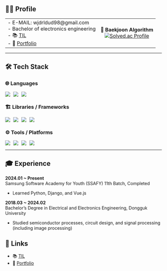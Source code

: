 ## 🧑‍💻 Profile

<table align="center">
  <tr>
    <td>
      - E-MAIL: wjdrldud98@gmail.com<br>
      - Bachelor of electronics engineering<br>
      - 📚 <a href="https://github.com/FlashingFuture/TIL">TIL</a><br>
      - 💼 <a href="https://military-alibi-4d6.notion.site/10b441b627ab80a999b5d2f751c2944d">Portfolio</a><br>
    </td>
    <td align="center">
      <b>🏅 Baekjoon Algorithm</b><br>
      <a href="https://solved.ac/wjdrldud98/">
        <img src="http://mazassumnida.wtf/api/v2/generate_badge?boj=wjdrldud98" alt="Solved.ac Profile">
      </a>
    </td>
  </tr>
</table>

---

## 🛠️ Tech Stack

### 🌐 Languages
<div style="display: flex; flex-direction: row; gap: 10px;">
  <img src="https://img.shields.io/badge/Python-3776AB?style=for-the-badge&logo=python&logoColor=white">
  <img src="https://img.shields.io/badge/JavaScript-F7DF1E?style=for-the-badge&logo=javascript&logoColor=black">
  <img src="https://img.shields.io/badge/C++-00599C?style=for-the-badge&logo=cplusplus&logoColor=white">
</div>

### 🏗️ Libraries / Frameworks
<div style="display: flex; flex-direction: row; gap: 10px;">
  <img src="https://img.shields.io/badge/React-61DAFB?style=for-the-badge&logo=react&logoColor=black">
  <img src="https://img.shields.io/badge/Django-092E20?style=for-the-badge&logo=django&logoColor=white">
  <img src="https://img.shields.io/badge/PyTorch-EE4C2C?style=for-the-badge&logo=pytorch&logoColor=white">
  <img src="https://img.shields.io/badge/Vue.js-4FC08D?style=for-the-badge&logo=vue.js&logoColor=white">
</div>

### ⚙️ Tools / Platforms
<div style="display: flex; flex-direction: row; gap: 10px;">
  <img src="https://img.shields.io/badge/Docker-2496ED?style=for-the-badge&logo=docker&logoColor=white">
  <img src="https://img.shields.io/badge/AWS-232F3E?style=for-the-badge&logo=amazonwebservices&logoColor=white">
  <img src="https://img.shields.io/badge/Git-F05032?style=for-the-badge&logo=git&logoColor=white">
  <img src="https://img.shields.io/badge/Jira-0052CC?style=for-the-badge&logo=jira&logoColor=white">
</div>

---

## 🎓 Experience

**2024.01 ~ Present**  
Samsung Software Academy for Youth (SSAFY) 11th Batch, Completed  
- Learned Python, Django, and Vue.js  

**2018.03 ~ 2024.02**  
Bachelor’s Degree in Electrical and Electronics Engineering, Dongguk University  
- Studied semiconductor processes, circuit design, and signal processing (including image processing)

## 🔗 Links

- 📚 [TIL](https://github.com/FlashingFuture/TIL)
- 💼 [Portfolio](https://military-alibi-4d6.notion.site/10b441b627ab80a999b5d2f751c2944d)
